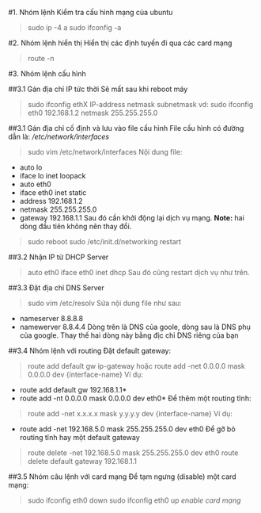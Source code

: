 #1. Nhóm lệnh Kiểm tra cấu hình mạng của ubuntu
>sudo ip -4 a
sudo ifconfig -a

#2. Nhóm lệnh hiển thị
Hiển thị các định tuyến đi qua các card mạng
>route -n

#3. Nhóm lệnh cấu hình

##3.1 Gán địa chỉ IP tức thời
Sẽ mất sau khi reboot máy
>sudo ifconfig ethX IP-address netmask subnetmask
vd: 
>sudo ifconfig eth0 192.168.1.2 netmask 255.255.255.0

##3.1 Gán địa chỉ cố định và lưu vào file cấu hình
File cấu hình có đường dẫn là: */etc/network/interfaces*
>sudo vim /etc/network/interfaces
Nội dung file:
* auto lo
* iface lo inet loopack
* auto eth0
* iface eth0 inet static
* address 192.168.1.2
* netmask 255.255.255.0
* gateway 192.168.1.1
Sau đó cần khởi động lại dịch vụ mạng. 
**Note:** hai dòng đầu tiên không nên thay đổi.
>sudo reboot
>sudo /etc/init.d/networking restart

##3.2 Nhận IP từ DHCP Server
>auto eth0
>iface eth0 inet dhcp
Sau đó cũng restart dịch vụ như trên.

##3.3 Đặt địa chỉ DNS Server 
>sudo vim /etc/resolv
Sửa nội dung file như sau:
*	nameserver 8.8.8.8
*	namewerver 8.8.4.4
Dòng trên là DNS của goole, dòng sau là DNS phụ của google. Thay thế hai dòng này bằng địc chỉ DNS riêng của bạn

##3.4 Nhóm lệnh với routing
Đặt default gateway:
>route add default gw ip-gateway
hoặc
>route add -net 0.0.0.0 mask 0.0.0.0 dev {interface-name}
Ví dụ:
* route add default gw 192.168.1.1*
* route add -nt 0.0.0.0 mask 0.0.0.0 dev eth0*
Để thêm một routing tĩnh:
>route add -net x.x.x.x mask y.y.y.y dev {interface-name}
Ví dụ:
* route add -net 192.168.5.0 mask 255.255.255.0 dev eth0
Để gỡ bỏ routing tĩnh hay một default gateway
>route delete -net 192.168.5.0 mask 255.255.255.0 dev eth0
>route delete default gateway 192.168.1.1

##3.5 Nhóm câu lệnh với card mạng
Để tạm ngưng (disable) một card mạng:
>sudo ifconfig eth0 down
>sudo ifconfig eth0 up *enable card mạng*

